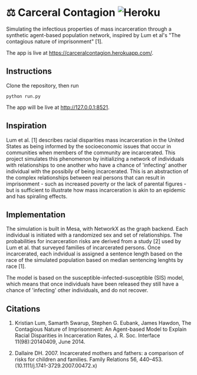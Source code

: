 # ⚖️ Carceral Contagion ![Heroku](https://heroku-badge.herokuapp.com/?app=heroku-badge)
Simulating the infectious properties of mass incarceration through a synthetic agent-based population network, inspired by Lum et al's "The contagious
nature of imprisonment" [1].

The app is live at https://carceralcontagion.herokuapp.com/.

## Instructions
Clone the repository, then run
```
python run.py
```
The app will be live at http://127.0.0.1:8521.

## Inspiration
Lum et al. [1] describes racial disparities mass incarceration in the United States as being informed by the socioeconomic issues that occur in communities
when members of the community are incarcerated. This project simulates this phenomenon by initializing a network of individuals with relationships to one 
another who have a chance of 'infecting' another individual with the possibily of being incarcerated. This is an abstraction of the complex
relationships between real persons that can result in imprisonment - such as increased poverty or the lack of parental figures - but is sufficient to illustrate
how mass incarceration is akin to an epidemic and has spiraling effects.

## Implementation
The simulation is built in Mesa, with NetworkX as the graph backend. Each individual is initiated with a randomized sex and set of relationships. The probabilities
for incarceration risks are derived from a study [2] used by Lum et al. that surveyed families of incarcerated persons. Once incarcerated, each
indvidual is assigned a sentence length based on the race of the simulated population based on median sentencing lenghts by race [1]. 

The model is based on the susceptible-infected-susceptible (SIS) model, which means that once individuals have been released they still have a chance of 'infecting' other individuals, and do not recover.

## Citations 
1. Kristian Lum, Samarth Swarup, Stephen G. Eubank, James Hawdon, The Contagious Nature of Imprisonment: An Agent-based Model to Explain Racial Disparities in Incarceration Rates, J. R. Soc. Interface 11(98):20140409, June 2014.

2. Dallaire DH. 2007. Incarcerated mothers and fathers: a comparison of risks for children and families. Family Relations 56, 440–453. (10.1111/j.1741-3729.2007.00472.x) 
